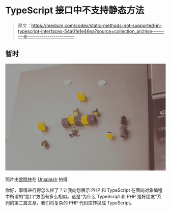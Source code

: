 # TypeScript 接口中不支持静态方法

> 原文：<https://medium.com/codex/static-methods-not-supported-in-typescript-interfaces-54a01e1e46ea?source=collection_archive---------6----------------------->

## 暂时

![](img/f48f880b7438f60d13c7eb2f8bcbdb59.png)

照片由[曾晓林](https://unsplash.com/@linzengxiao?utm_source=unsplash&utm_medium=referral&utm_content=creditCopyText)在 [Unsplash](https://unsplash.com/s/photos/mario?utm_source=unsplash&utm_medium=referral&utm_content=creditCopyText) 拍摄

你好，事情进行得怎么样了？让我向您展示 PHP 和 TypeScript 在面向对象编程中所谓的“接口”方面有多么相似。这是“为什么 TypeScript 和 PHP 是好朋友”系列的第二篇文章，我们将复杂的 PHP 代码库转换成 TypeScript。